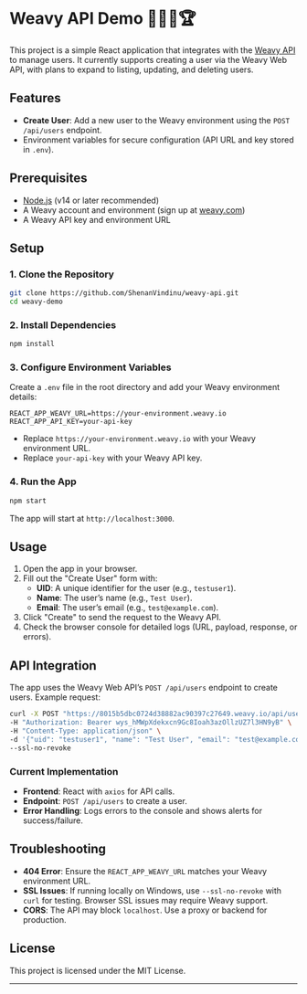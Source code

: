 # Weavy API Demo 🥬💖🧦🏆

This project is a simple React application that integrates with the [Weavy API](https://www.weavy.com/) to manage users. It currently supports creating a user via the Weavy Web API, with plans to expand to listing, updating, and deleting users.

## Features
- **Create User**: Add a new user to the Weavy environment using the `POST /api/users` endpoint.
- Environment variables for secure configuration (API URL and key stored in `.env`).

## Prerequisites
- [Node.js](https://nodejs.org/) (v14 or later recommended)
- A Weavy account and environment (sign up at [weavy.com](https://www.weavy.com/))
- A Weavy API key and environment URL

## Setup

### 1. Clone the Repository
```bash
git clone https://github.com/ShenanVindinu/weavy-api.git
cd weavy-demo
```

### 2. Install Dependencies
```bash
npm install
```

### 3. Configure Environment Variables
Create a `.env` file in the root directory and add your Weavy environment details:
```
REACT_APP_WEAVY_URL=https://your-environment.weavy.io
REACT_APP_API_KEY=your-api-key
```
- Replace `https://your-environment.weavy.io` with your Weavy environment URL.
- Replace `your-api-key` with your Weavy API key.

### 4. Run the App
```bash
npm start
```
The app will start at `http://localhost:3000`.

## Usage
1. Open the app in your browser.
2. Fill out the "Create User" form with:
   - **UID**: A unique identifier for the user (e.g., `testuser1`).
   - **Name**: The user’s name (e.g., `Test User`).
   - **Email**: The user’s email (e.g., `test@example.com`).
3. Click "Create" to send the request to the Weavy API.
4. Check the browser console for detailed logs (URL, payload, response, or errors).

## API Integration
The app uses the Weavy Web API’s `POST /api/users` endpoint to create users. Example request:
```bash
curl -X POST "https://8015b5dbc0724d38882ac90397c27649.weavy.io/api/users" \
-H "Authorization: Bearer wys_hMWpXdekxcn9Gc8Ioah3azOllzUZ7l3HN9yB" \
-H "Content-Type: application/json" \
-d '{"uid": "testuser1", "name": "Test User", "email": "test@example.com"}' \
--ssl-no-revoke
```

### Current Implementation
- **Frontend**: React with `axios` for API calls.
- **Endpoint**: `POST /api/users` to create a user.
- **Error Handling**: Logs errors to the console and shows alerts for success/failure.

## Troubleshooting
- **404 Error**: Ensure the `REACT_APP_WEAVY_URL` matches your Weavy environment URL.
- **SSL Issues**: If running locally on Windows, use `--ssl-no-revoke` with `curl` for testing. Browser SSL issues may require Weavy support.
- **CORS**: The API may block `localhost`. Use a proxy or backend for production.

## License
This project is licensed under the MIT License.

---
